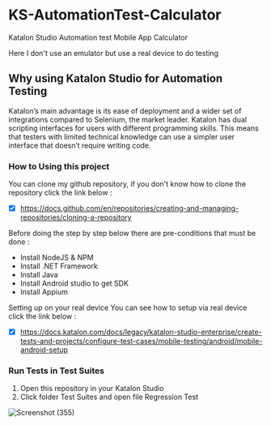 # KS-AutomationTest-Calculator
Katalon Studio Automation test Mobile App Calculator

Here I don't use an emulator but use a real device to do testing

## Why using Katalon Studio for Automation Testing
Katalon’s main advantage is its ease of deployment and a wider set of integrations compared to Selenium, the market leader. Katalon has dual scripting interfaces for users with different programming skills. This means that testers with limited technical knowledge can use a simpler user interface that doesn’t require writing code.

### How to Using this project
You can clone my github repository, if you don't know how to clone the repository click the link below :
- [x] https://docs.github.com/en/repositories/creating-and-managing-repositories/cloning-a-repository

Before doing the step by step below there are pre-conditions that must be done :
- Install NodeJS & NPM
- Install .NET Framework
- Install Java
- Install Android studio to get SDK
- Install Appium

Setting up on your real device
You can see how to setup via real device click the link below :
- [x] https://docs.katalon.com/docs/legacy/katalon-studio-enterprise/create-tests-and-projects/configure-test-cases/mobile-testing/android/mobile-android-setup

### Run Tests in Test Suites
1. Open this repository in your Katalon Studio
2. Click folder Test Suites and open file Regression Test

![Screenshot (355)](https://user-images.githubusercontent.com/80143004/194079094-5efd7436-950e-4f65-89f4-1d48811fa6a3.png)
